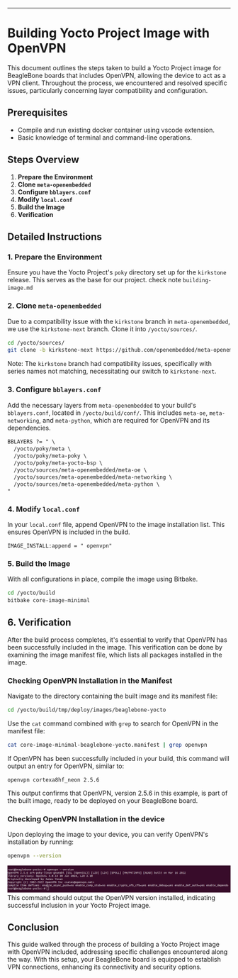 
---

# Building Yocto Project Image with OpenVPN

This document outlines the steps taken to build a Yocto Project image for BeagleBone boards that includes OpenVPN, allowing the device to act as a VPN client. Throughout the process, we encountered and resolved specific issues, particularly concerning layer compatibility and configuration.

## Prerequisites

- Compile and run existing docker container using vscode extension.
- Basic knowledge of terminal and command-line operations.

## Steps Overview

1. **Prepare the Environment**
2. **Clone `meta-openembedded`**
3. **Configure `bblayers.conf`**
4. **Modify `local.conf`**
5. **Build the Image**
6. **Verification**

## Detailed Instructions

### 1. Prepare the Environment

Ensure you have the Yocto Project's `poky` directory set up for the `kirkstone` release. This serves as the base for our project.
check note `building-image.md`

### 2. Clone `meta-openembedded`

Due to a compatibility issue with the `kirkstone` branch in `meta-openembedded`, we use the `kirkstone-next` branch. Clone it into `/yocto/sources/`.

```bash
cd /yocto/sources/
git clone -b kirkstone-next https://github.com/openembedded/meta-openembedded.git
```

Note: The `kirkstone` branch had compatibility issues, specifically with series names not matching, necessitating our switch to `kirkstone-next`.

### 3. Configure `bblayers.conf`

Add the necessary layers from `meta-openembedded` to your build's `bblayers.conf`, located in `/yocto/build/conf/`. This includes `meta-oe`, `meta-networking`, and `meta-python`, which are required for OpenVPN and its dependencies.

```plaintext
BBLAYERS ?= " \
  /yocto/poky/meta \
  /yocto/poky/meta-poky \
  /yocto/poky/meta-yocto-bsp \
  /yocto/sources/meta-openembedded/meta-oe \
  /yocto/sources/meta-openembedded/meta-networking \
  /yocto/sources/meta-openembedded/meta-python \
"
```

### 4. Modify `local.conf`

In your `local.conf` file, append OpenVPN to the image installation list. This ensures OpenVPN is included in the build.

```plaintext
IMAGE_INSTALL:append = " openvpn"
```

### 5. Build the Image

With all configurations in place, compile the image using Bitbake.

```bash
cd /yocto/build
bitbake core-image-minimal
```

## 6. Verification

After the build process completes, it's essential to verify that OpenVPN has been successfully included in the image. This verification can be done by examining the image manifest file, which lists all packages installed in the image.

### Checking OpenVPN Installation in the Manifest

Navigate to the directory containing the built image and its manifest file:

```bash
cd /yocto/build/tmp/deploy/images/beaglebone-yocto
```

Use the `cat` command combined with `grep` to search for OpenVPN in the manifest file:

```bash
cat core-image-minimal-beaglebone-yocto.manifest | grep openvpn
```

If OpenVPN has been successfully included in your build, this command will output an entry for OpenVPN, similar to:

```
openvpn cortexa8hf_neon 2.5.6
```

This output confirms that OpenVPN, version 2.5.6 in this example, is part of the built image, ready to be deployed on your BeagleBone board.


### Checking OpenVPN Installation in the device

Upon deploying the image to your device, you can verify OpenVPN's installation by running:

```bash
openvpn --version
```
![alt text](img/openvpn-version.png)
This command should output the OpenVPN version installed, indicating successful inclusion in your Yocto Project image.

## Conclusion

This guide walked through the process of building a Yocto Project image with OpenVPN included, addressing specific challenges encountered along the way. With this setup, your BeagleBone board is equipped to establish VPN connections, enhancing its connectivity and security options.


